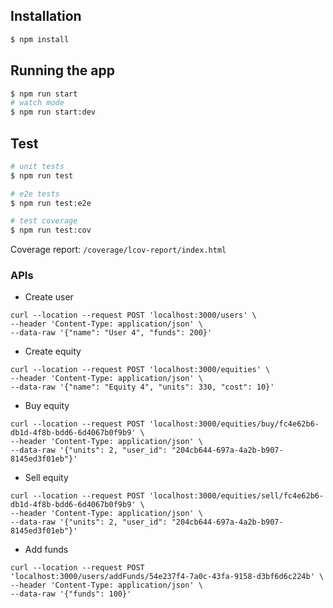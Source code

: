 ## Installation

```bash
$ npm install
```

## Running the app

```bash
$ npm run start
# watch mode
$ npm run start:dev
```

## Test

```bash
# unit tests
$ npm run test
```
```bash
# e2e tests
$ npm run test:e2e
```
```bash
# test coverage
$ npm run test:cov
```
Coverage report:
`/coverage/lcov-report/index.html`
### APIs

- Create user
```
curl --location --request POST 'localhost:3000/users' \
--header 'Content-Type: application/json' \
--data-raw '{"name": "User 4", "funds": 200}'
```

- Create equity
```
curl --location --request POST 'localhost:3000/equities' \
--header 'Content-Type: application/json' \
--data-raw '{"name": "Equity 4", "units": 330, "cost": 10}'
```

- Buy equity
```
curl --location --request POST 'localhost:3000/equities/buy/fc4e62b6-db1d-4f8b-bdd6-6d4067b0f9b9' \
--header 'Content-Type: application/json' \
--data-raw '{"units": 2, "user_id": "204cb644-697a-4a2b-b907-8145ed3f01eb"}'
```

- Sell equity
```
curl --location --request POST 'localhost:3000/equities/sell/fc4e62b6-db1d-4f8b-bdd6-6d4067b0f9b9' \
--header 'Content-Type: application/json' \
--data-raw '{"units": 2, "user_id": "204cb644-697a-4a2b-b907-8145ed3f01eb"}'
```

- Add funds
```
curl --location --request POST 'localhost:3000/users/addFunds/54e237f4-7a0c-43fa-9158-d3bf6d6c224b' \
--header 'Content-Type: application/json' \
--data-raw '{"funds": 100}'
```